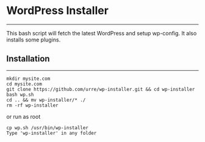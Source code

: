 # WordPress Installer
---------------------------------------
This bash script will fetch the latest WordPress and setup wp-config. It also installs some plugins.

## Installation
---------------------------------------
	mkdir mysite.com
	cd mysite.com
	git clone https://github.com/urre/wp-installer.git && cd wp-installer
	bash wp.sh
	cd .. && mv wp-installer/* ./
	rm -rf wp-installer

or run as root

	cp wp.sh /usr/bin/wp-installer
	Type 'wp-installer' in any folder